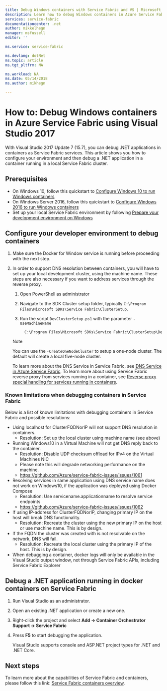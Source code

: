 ```yaml
---
title: Debug Windows containers with Service Fabric and VS | Microsoft Docs
description: Learn how to debug Windows containers in Azure Service Fabric using Visual Studio 2017.
services: service-fabric
documentationcenter: .net
author: mikkelhegn
manager: msfussell
editor: ''

ms.service: service-fabric

ms.devlang: dotNet
ms.topic: article
ms.tgt_pltfrm: NA

ms.workload: NA
ms.date: 05/14/2018
ms.author: mikhegn

---
```

# How to: Debug Windows containers in Azure Service Fabric using Visual Studio 2017

With Visual Studio 2017 Update 7 (15.7), you can debug .NET applications in containers as Service Fabric services. This article shows you how to configure your environment and then debug a .NET application in a container running in a local Service Fabric cluster.

## Prerequisites

* On Windows 10, follow this quickstart to [Configure Windows 10 to run Windows containers](https://docs.microsoft.com/virtualization/windowscontainers/quick-start/quick-start-windows-10)
* On Windows Server 2016, follow this quickstart to [Configure Windows 2016 to run Windows containers](https://docs.microsoft.com/virtualization/windowscontainers/quick-start/quick-start-windows-server)
* Set up your local Service Fabric environment by following [Prepare your development environment on Windows](https://docs.microsoft.com/azure/service-fabric/service-fabric-get-started)

## Configure your developer environment to debug containers

1. Make sure the Docker for Window service is running before proceeding with the next step.

1. In order to support DNS resolution between containers, you will have to set up your local development cluster, using the machine name. These steps are also necessary if you want to address services through the reverse proxy.
    1. Open PowerShell as administrator
    2. Navigate to the SDK Cluster setup folder, typically `C:\Program Files\Microsoft SDKs\Service Fabric\ClusterSetup`.
    3. Run the script `DevClusterSetup.ps1` with the parameter `-UseMachineName`

       ``` PowerShell
         C:\Program Files\Microsoft SDKs\Service Fabric\ClusterSetup\DevClusterSetup.ps1 -UseMachineName
       ```

    > [!NOTE]
    > You can use the `-CreateOneNodeCluster` to setup a one-node cluster. The default will create a local five-node cluster.
    >

    To learn more about the DNS Service in Service Fabric, see [DNS Service in Azure Service Fabric](https://docs.microsoft.com/azure/service-fabric/service-fabric-dnsservice). To learn more about using Service Fabric reverse proxy from services running in a container, see [Reverse proxy special handling for services running in containers](service-fabric-reverseproxy.md#special-handling-for-services-running-in-containers).

### Known limitations when debugging containers in Service Fabric

Below is a list of known limitations with debugging containers in Service Fabric and possible resolutions:

* Using localhost for ClusterFQDNorIP will not support DNS resolution in containers.
    * Resolution: Set up the local cluster using machine name (see above)
* Running Windows10 in a Virtual Machine will not get DNS reply back to the container.
    * Resolution: Disable UDP checksum offload for IPv4 on the Virtual Machines NIC
    * Please note this will degrade networking performance on the machine.
    * https://github.com/Azure/service-fabric-issues/issues/1061
* Resolving services in same application using DNS service name does not work on Windows10, if the application was deployed using Docker Compose
    * Resolution: Use servicename.applicationname to resolve service endpoints
    * https://github.com/Azure/service-fabric-issues/issues/1062
* If using IP-address for ClusterFQDNorIP, changing primary IP on the host will break DNS functionality.
    * Resolution: Recreate the cluster using the new primary IP on the host or use machine name. This is by design.
* If the FQDN the cluster was created with is not resolvable on the network, DNS will fail.
    * Resolution: Recreate the local cluster using the primary IP of the host. This is by design.
* When debugging a container, docker logs will only be available in the Visual Studio output window, not through Service Fabric APIs, including Service Fabric Explorer

## Debug a .NET application running in docker containers on Service Fabric

1. Run Visual Studio as an administrator.

1. Open an existing .NET application or create a new one.

1. Right-click the project and select **Add -> Container Orchestrator Support -> Service Fabric**

1. Press **F5** to start debugging the application.

    Visual Studio supports console and ASP.NET project types for .NET and .NET Core.

## Next steps
To learn more about the capabilities of Service Fabric and containers, please follow this link: [Service Fabric containers overview](service-fabric-containers-overview.md).
